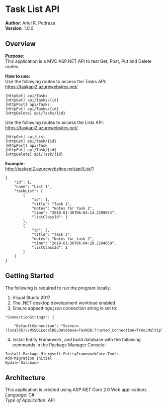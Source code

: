 # Task List API

**Author**: Ariel R. Pedraza <br />
**Version**: 1.0.0

## Overview
<b>Purpose:</b><br />
This application is a MVC ASP.NET API to test Get, Post, Put and Delete routes. 

<b>How to use:</b><br />
Use the following routes to access the Tasks API: 
https://taskapi2.azurewebsites.net/
```
[HttpGet] api/Tasks
[HttpGet] api/Tasks/{id}
[HttpPost] api/Tasks
[HttpPut] api/Tasks/{id}
[HttpDelete] api/Tasks/{id}
```
Use the following routes to access the Lists API: 
https://taskapi2.azurewebsites.net/
```
[HttpGet] api/List
[HttpGet] api/Task/{id}
[HttpPost] api/Task
[HttpPut] api/Task/{id}
[HttpDelete] api/Task/{id}
```
<b>Example:</b><br />
http://taskapi2.azurewebsites.net/api/List/1
```
{
    "id": 1,
    "name": "List 1",
    "taskList": [
        {
            "id": 1,
            "title": "Task 1",
            "notes": "Notes for task 1",
            "time": "2018-01-30T06:04:14.2209074",
            "listClassId": 1
        },
        {
            "id": 2,
            "title": "Task 2",
            "notes": "Notes for task 2",
            "time": "2018-01-30T06:04:28.2104058",
            "listClassId": 1
        }
    ]
}
```
## Getting Started
The following is required to run the program locally.
1. Visual Studio 2017 
2. The .NET desktop development workload enabled
3. Ensure appsettings.json connection string is set to:
```
"ConnectionStrings": {

    "DefaultConnection": "Server=(localdb)\\MSSQLLocalDB;Database=TaskDB;Trusted_Connection=True;MultipleActiveResultSets=true"
```
4. Install Entity Framework, and build database with the following commands in the Package Manager Console:
```
Install-Package Microsoft.EntityFrameworkCore.Tools
Add-Migration Initial
Update-Database
```

## Architecture
This application is created using ASP.NET Core 2.0 Web applications. <br />
*Language*: C# <br />
*Type of Applicaiton*: API <br />